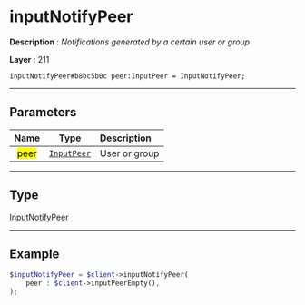 # inputNotifyPeer

**Description** : *Notifications generated by a certain user or group*

**Layer** : 211

```tl
inputNotifyPeer#b8bc5b0c peer:InputPeer = InputNotifyPeer;
```

---

## Parameters

| Name | Type | Description |
| :---: | :---: | :--- |
| <mark>peer</mark> | [`InputPeer`](type/InputPeer) | User or group |

---

## Type

[InputNotifyPeer](type/InputNotifyPeer)

---

## Example

```php
$inputNotifyPeer = $client->inputNotifyPeer(
	peer : $client->inputPeerEmpty(),
);
```